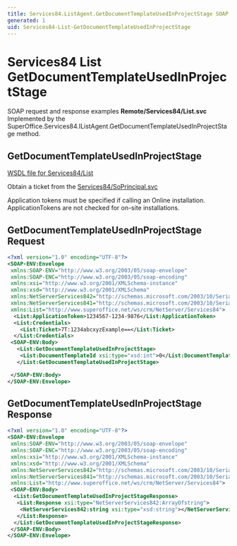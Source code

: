 ```yaml
---
title: Services84.ListAgent.GetDocumentTemplateUsedInProjectStage SOAP
generated: 1
uid: Services84-List-GetDocumentTemplateUsedInProjectStage
---
```


# Services84 List GetDocumentTemplateUsedInProjectStage

SOAP request and response examples **Remote/Services84/List.svc**
Implemented by the <see cref="M:SuperOffice.Services84.IListAgent.GetDocumentTemplateUsedInProjectStage">SuperOffice.Services84.IListAgent.GetDocumentTemplateUsedInProjectStage</see> method.

## GetDocumentTemplateUsedInProjectStage

[WSDL file for Services84/List](../Services84-List.md)

Obtain a ticket from the [Services84/SoPrincipal.svc](../SoPrincipal/index.md)

Application tokens must be specified if calling an Online installation. ApplicationTokens are not checked for on-site installations.

## GetDocumentTemplateUsedInProjectStage Request

```xml
<?xml version="1.0" encoding="UTF-8"?>
<SOAP-ENV:Envelope
 xmlns:SOAP-ENV="http://www.w3.org/2003/05/soap-envelope"
 xmlns:SOAP-ENC="http://www.w3.org/2003/05/soap-encoding"
 xmlns:xsi="http://www.w3.org/2001/XMLSchema-instance"
 xmlns:xsd="http://www.w3.org/2001/XMLSchema"
 xmlns:NetServerServices842="http://schemas.microsoft.com/2003/10/Serialization/Arrays"
 xmlns:NetServerServices841="http://schemas.microsoft.com/2003/10/Serialization/"
 xmlns:List="http://www.superoffice.net/ws/crm/NetServer/Services84">
  <List:ApplicationToken>1234567-1234-9876</List:ApplicationToken>
  <List:Credentials>
    <List:Ticket>7T:1234abcxyzExample==</List:Ticket>
  </List:Credentials>
 <SOAP-ENV:Body>
   <List:GetDocumentTemplateUsedInProjectStage>
    <List:DocumentTemplateId xsi:type="xsd:int">0</List:DocumentTemplateId>
   </List:GetDocumentTemplateUsedInProjectStage>

 </SOAP-ENV:Body>
</SOAP-ENV:Envelope>

```

## GetDocumentTemplateUsedInProjectStage Response

```xml
<?xml version="1.0" encoding="UTF-8"?>
<SOAP-ENV:Envelope
 xmlns:SOAP-ENV="http://www.w3.org/2003/05/soap-envelope"
 xmlns:SOAP-ENC="http://www.w3.org/2003/05/soap-encoding"
 xmlns:xsi="http://www.w3.org/2001/XMLSchema-instance"
 xmlns:xsd="http://www.w3.org/2001/XMLSchema"
 xmlns:NetServerServices842="http://schemas.microsoft.com/2003/10/Serialization/Arrays"
 xmlns:NetServerServices841="http://schemas.microsoft.com/2003/10/Serialization/"
 xmlns:List="http://www.superoffice.net/ws/crm/NetServer/Services84">
 <SOAP-ENV:Body>
  <List:GetDocumentTemplateUsedInProjectStageResponse>
   <List:Response xsi:type="NetServerServices842:ArrayOfstring">
    <NetServerServices842:string xsi:type="xsd:string"></NetServerServices842:string>
   </List:Response>
  </List:GetDocumentTemplateUsedInProjectStageResponse>
 </SOAP-ENV:Body>
</SOAP-ENV:Envelope>

```
